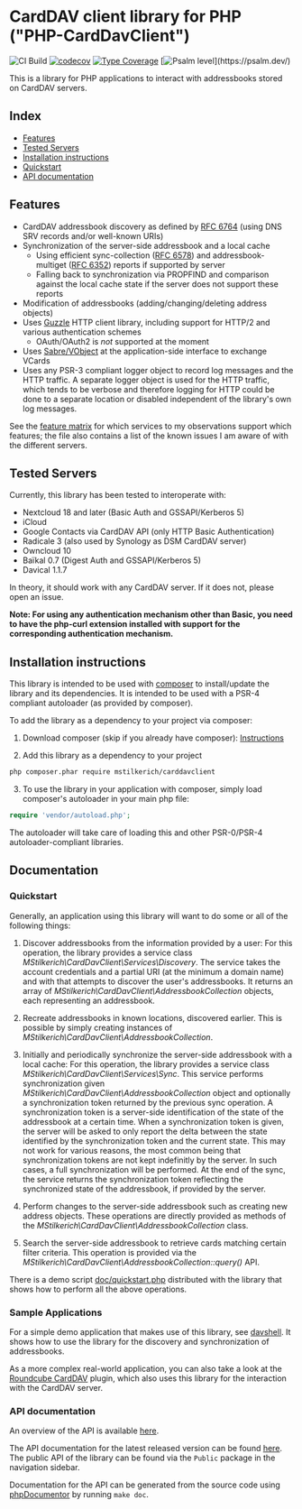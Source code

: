 # CardDAV client library for PHP ("PHP-CardDavClient")
![CI Build](https://github.com/mstilkerich/carddavclient/workflows/CI%20Build/badge.svg)
[![codecov](https://codecov.io/gh/mstilkerich/carddavclient/branch/master/graph/badge.svg)](https://codecov.io/gh/mstilkerich/carddavclient/branch/master)
[![Type Coverage](https://shepherd.dev/github/mstilkerich/carddavclient/coverage.svg)](https://shepherd.dev/github/mstilkerich/carddavclient)
[![Psalm level](https://shepherd.dev/github/mstilkerich/carddavclient/level.svg?)](https://psalm.dev/)


This is a library for PHP applications to interact with addressbooks stored on CardDAV servers.

## Index

- [Features](#features)
- [Tested Servers](#tested-servers)
- [Installation instructions](#installation-instructions)
- [Quickstart](#quickstart)
- [API documentation](#api-documentation)

## Features

- CardDAV addressbook discovery as defined by [RFC 6764](https://tools.ietf.org/html/rfc6764) (using DNS SRV records
  and/or well-known URIs)
- Synchronization of the server-side addressbook and a local cache
  - Using efficient sync-collection ([RFC 6578](https://tools.ietf.org/html/rfc6578)) and addressbook-multiget
    ([RFC 6352](https://tools.ietf.org/html/rfc6352)) reports if supported by server
  - Falling back to synchronization via PROPFIND and comparison against the local cache state if the server does not
    support these reports
- Modification of addressbooks (adding/changing/deleting address objects)
- Uses [Guzzle](https://github.com/guzzle/guzzle) HTTP client library, including support for HTTP/2 and various
  authentication schemes
  - OAuth/OAuth2 is *not* supported at the moment
- Uses [Sabre/VObject](https://github.com/sabre-io/vobject) at the application-side interface to exchange VCards
- Uses any PSR-3 compliant logger object to record log messages and the HTTP traffic. A separate logger object is used
  for the HTTP traffic, which tends to be verbose and therefore logging for HTTP could be done to a separate location or
  disabled independent of the library's own log messages.

See the [feature matrix](doc/QUIRKS.md) for which services to my observations support which features; the file also
contains a list of the known issues I am aware of with the different servers.

## Tested Servers

Currently, this library has been tested to interoperate with:

* Nextcloud 18 and later (Basic Auth and GSSAPI/Kerberos 5)
* iCloud
* Google Contacts via CardDAV API (only HTTP Basic Authentication)
* Radicale 3 (also used by Synology as DSM CardDAV server)
* Owncloud 10
* Baïkal 0.7 (Digest Auth and GSSAPI/Kerberos 5)
* Davical 1.1.7

In theory, it should work with any CardDAV server. If it does not, please open an issue.

__Note: For using any authentication mechanism other than Basic, you need to have the php-curl extension installed with
support for the corresponding authentication mechanism.__

## Installation instructions

This library is intended to be used with [composer](https://getcomposer.org/) to install/update the library and its
dependencies. It is intended to be used with a PSR-4 compliant autoloader (as provided by composer).

To add the library as a dependency to your project via composer:

1. Download composer (skip if you already have composer): [Instructions](https://getcomposer.org/download/)

2. Add this library as a dependency to your project
```sh
php composer.phar require mstilkerich/carddavclient
```

3. To use the library in your application with composer, simply load composer's autoloader in your main php file:
```php
require 'vendor/autoload.php';
```
The autoloader will take care of loading this and other PSR-0/PSR-4 autoloader-compliant libraries.

## Documentation

### Quickstart

Generally, an application using this library will want to do some or all of the following things:

1. Discover addressbooks from the information provided by a user: For this operation, the library provides a service
   class *MStilkerich\CardDavClient\Services\Discovery*.
   The service takes the account credentials and a partial URI (at the minimum a domain name) and with that attempts to
   discover the user's addressbooks. It returns an array of *MStilkerich\CardDavClient\AddressbookCollection* objects,
   each representing an addressbook.

2. Recreate addressbooks in known locations, discovered earlier. This is possible by simply creating instances of
   *MStilkerich\CardDavClient\AddressbookCollection*.

3. Initially and periodically synchronize the server-side addressbook with a local cache: For this operation, the
   library provides a service class *MStilkerich\CardDavClient\Services\Sync*.
   This service performs synchronization given *MStilkerich\CardDavClient\AddressbookCollection* object and optionally a
   synchronization token returned by the previous sync operation. A synchronization token is a server-side
   identification of the state of the addressbook at a certain time. When a synchronization token is given, the server
   will be asked to only report the delta between the state identified by the synchronization token and the current
   state. This may not work for various reasons, the most common being that synchronization tokens are not kept
   indefinitly by the server. In such cases, a full synchronization will be performed. At the end of the sync, the
   service returns the synchronization token reflecting the synchronized state of the addressbook, if provided by the
   server.

4. Perform changes to the server-side addressbook such as creating new address objects. These operations are directly
   provided as methods of the *MStilkerich\CardDavClient\AddressbookCollection* class.

5. Search the server-side addressbook to retrieve cards matching certain filter criteria. This operation is provided via
   the *MStilkerich\CardDavClient\AddressbookCollection::query()* API.

There is a demo script [doc/quickstart.php](doc/quickstart.php) distributed with the library that shows how to perform
all the above operations.

### Sample Applications

For a simple demo application that makes use of this library, see [davshell](https://github.com/mstilkerich/davshell/).
It shows how to use the library for the discovery and synchronization of addressbooks.

As a more complex real-world application, you can also take a look at the
[Roundcube CardDAV](https://github.com/mstilkerich/rcmcarddav) plugin, which also uses this library for the interaction
with the CardDAV server.

### API documentation

An overview of the API is available [here](doc/README.md).

The API documentation for the latest released version can be found [here](https://mstilkerich.github.io/carddavclient/).
The public API of the library can be found via the `Public` package in the navigation sidebar.

Documentation for the API can be generated from the source code using [phpDocumentor](https://www.phpdoc.org/) by
running `make doc`.

<!-- vim: set ts=4 sw=4 expandtab fenc=utf8 ff=unix tw=120: -->
